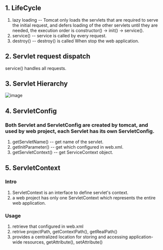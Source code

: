 ## 1. LifeCycle
1. lazy loading -- Tomcat only loads the servlets that are required to serve the initial request, and defers loading of the other servlets until they are needed, the execution order is constructor() -> init() -> service().  
2. service() -- service is called by every request.  
3. destroy() -- destroy() is called When stop the web application.  

## 2. Servlet request dispatch
service() handles all requests.  

## 3. Servlet Hierarchy
![image](https://user-images.githubusercontent.com/43444919/226262609-df5c213e-1e29-41b8-983b-84509be99be0.png)

## 4. ServletConfig
### Both Servlet and ServletConfig are created by tomcat, and used by web project, each Servlet has its own ServletConfig.
1. getServletName() -- get name of the servlet.  
2. getInitParameter() -- get <init-param> which configured in web.xml.  
3. getServletContext() -- get ServiceContext object.  
  
## 5. ServletContext
### Intro
1. ServletContext is an interface to define servlet's context.  
2. a web project has only one ServletContext which represents the entire web application.   
### Usage
1. retrieve <context-params> that configured in web.xml
2. retrive projectPath, getContextPath(), getRealPath()
3. provides a centralized location for storing and accessing application-wide resources, getAttribute(), setAttribute()



